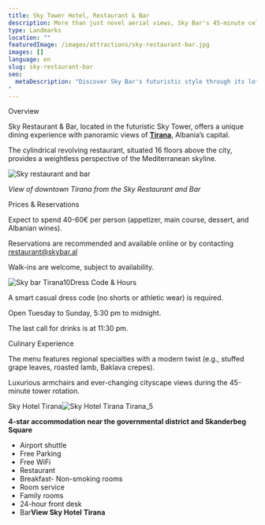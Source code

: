 ```yaml
---
title: Sky Tower Hotel, Restaurant & Bar
description: More than just novel aerial views, Sky Bar's 45-minute celestial rotation serves as metaphor for Albania's stark departure from isolationist rule towards an open society with expanded global horizons befitting its premium continental menu and interstellar interior.
type: Landmarks
location: ""
featuredImage: /images/attractions/sky-restaurant-bar.jpg
images: []
language: en
slug: sky-restaurant-bar
seo:
  metaDescription: "Discover Sky Bar's futuristic style through its lofty revolving restaurant orbiting 16 floors above remnants of old regimes while unveiling Tirana's promise.
"
---
```


Overview

Sky Restaurant & Bar, located in the futuristic Sky Tower, offers a unique dining experience with panoramic views of [**Tirana**](https://albaniavisit.com/destinations/tirana/), Albania’s capital.

The cylindrical revolving restaurant, situated 16 floors above the city, provides a weightless perspective of the Mediterranean skyline.

![Sky restaurant and bar](/images/attractions/Sky-Restaurant-Tirana-Downtown-Albania.jpeg "Sky Restaurant Tirana Downtown Albania")

*View of downtown Tirana from the Sky Restaurant and Bar*

Prices & Reservations

Expect to spend 40-60€ per person (appetizer, main course, dessert, and Albanian wines).

Reservations are recommended and available online or by contacting [restaurant@skybar.al](mailto:restaurant@skybar.al)

Walk-ins are welcome, subject to availability.

![Sky bar Tirana10](/images/attractions/Sky-bar-Tirana10.jpg "Sky bar Tirana10")Dress Code & Hours

A smart casual dress code (no shorts or athletic wear) is required.

Open Tuesday to Sunday, 5:30 pm to midnight.

The last call for drinks is at 11:30 pm.

Culinary Experience

The menu features regional specialties with a modern twist (e.g., stuffed grape leaves, roasted lamb, Baklava crepes).

Luxurious armchairs and ever-changing cityscape views during the 45-minute tower rotation.

Sky Hotel Tirana![Sky Hotel Tirana Tirana_5](/images/attractions/118433430.jpg "118433430")

**4-star accommodation near the governmental district and Skanderbeg Square**

-   Airport shuttle
-   Free Parking
-   Free WiFi
-   Restaurant
-   Breakfast-   Non-smoking rooms
-   Room service
-   Family rooms
-   24-hour front desk
-   Bar**View Sky Hotel** **Tirana**

